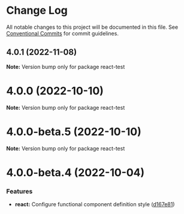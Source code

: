 # Change Log

All notable changes to this project will be documented in this file.
See [Conventional Commits](https://conventionalcommits.org) for commit guidelines.

## 4.0.1 (2022-11-08)

**Note:** Version bump only for package react-test





# 4.0.0 (2022-10-10)

**Note:** Version bump only for package react-test





# 4.0.0-beta.5 (2022-10-10)

**Note:** Version bump only for package react-test





# 4.0.0-beta.4 (2022-10-04)


### Features

* **react:** Configure functional component definition style ([d167e81](https://github.com/brainbits/eslint-config-brainbits/commit/d167e81b04f14dafac47c2087e16ce60ad3a2a62))
